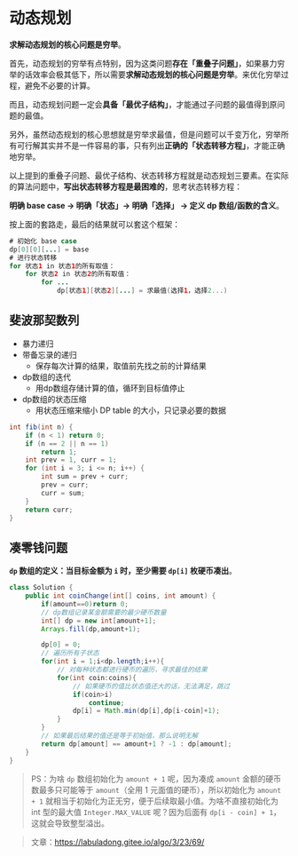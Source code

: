 # 动态规划

**求解动态规划的核心问题是穷举**。

首先，动态规划的穷举有点特别，因为这类问题**存在「重叠子问题」**，如果暴力穷举的话效率会极其低下，所以需要**求解动态规划的核心问题是穷举**。来优化穷举过程，避免不必要的计算。

而且，动态规划问题一定会**具备「最优子结构」**，才能通过子问题的最值得到原问题的最值。

另外，虽然动态规划的核心思想就是穷举求最值，但是问题可以千变万化，穷举所有可行解其实并不是一件容易的事，只有列出**正确的「状态转移方程」**，才能正确地穷举。

以上提到的重叠子问题、最优子结构、状态转移方程就是动态规划三要素。在实际的算法问题中，**写出状态转移方程是最困难的**，思考状态转移方程：

**明确 base case -> 明确「状态」-> 明确「选择」 -> 定义 dp 数组/函数的含义**。

按上面的套路走，最后的结果就可以套这个框架：

```java
# 初始化 base case
dp[0][0][...] = base
# 进行状态转移
for 状态1 in 状态1的所有取值：
    for 状态2 in 状态2的所有取值：
        for ...
            dp[状态1][状态2][...] = 求最值(选择1，选择2...)
```

## 斐波那契数列

- 暴力递归
- 带备忘录的递归
	- 保存每次计算的结果，取值前先找之前的计算结果
- dp数组的迭代
	- 用dp数组存储计算的值，循环到目标值停止
- dp数组的状态压缩
	- 用状态压缩来缩小 DP table 的大小，只记录必要的数据

```java
int fib(int n) {
    if (n < 1) return 0;
    if (n == 2 || n == 1) 
        return 1;
    int prev = 1, curr = 1;
    for (int i = 3; i <= n; i++) {
        int sum = prev + curr;
        prev = curr;
        curr = sum;
    }
    return curr;
}
```

## 凑零钱问题

**`dp` 数组的定义：当目标金额为 `i` 时，至少需要 `dp[i]` 枚硬币凑出**。

```java
class Solution {
    public int coinChange(int[] coins, int amount) {
        if(amount==0)return 0;
        // dp数组记录某金额需要的最少硬币数量
        int[] dp = new int[amount+1];
        Arrays.fill(dp,amount+1);

        dp[0] = 0;
        // 遍历所有子状态
        for(int i = 1;i<dp.length;i++){
            // 对每种状态都进行硬币的遍历，寻求最佳的结果
            for(int coin:coins){
                // 如果硬币的值比状态值还大的话，无法满足，跳过
                if(coin>i)
                    continue;
                dp[i] = Math.min(dp[i],dp[i-coin]+1);
            }
        }
        // 如果最后结果的值还是等于初始值，那么说明无解
        return dp[amount] == amount+1 ? -1 : dp[amount];
    }
}
```

>PS：为啥 `dp` 数组初始化为 `amount + 1` 呢，因为凑成 `amount` 金额的硬币数最多只可能等于 `amount`（全用 1 元面值的硬币），所以初始化为 `amount + 1` 就相当于初始化为正无穷，便于后续取最小值。为啥不直接初始化为 int 型的最大值 `Integer.MAX_VALUE` 呢？因为后面有 `dp[i - coin] + 1`，这就会导致整型溢出。

> 文章：https://labuladong.gitee.io/algo/3/23/69/